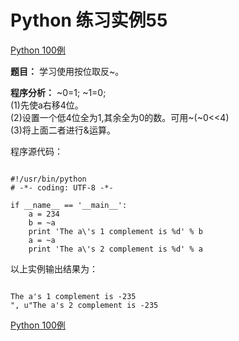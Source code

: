 Python 练习实例55
=============

 [Python 100例](python-100-examples.md)


 **题目：** 学习使用按位取反~。

 **程序分析：** ~0=1; ~1=0;   
 (1)先使a右移4位。   
 (2)设置一个低4位全为1,其余全为0的数。可用~(~0<<4)   
 (3)将上面二者进行&运算。

 程序源代码：


```

#!/usr/bin/python
# -*- coding: UTF-8 -*-

if __name__ == '__main__':
    a = 234
    b = ~a
    print 'The a\'s 1 complement is %d' % b
    a = ~a
    print 'The a\'s 2 complement is %d' % a

```

 以上实例输出结果为：


```

The a's 1 complement is -235
", u"The a's 2 complement is -235

```

 [Python 100例](python-100-examples.md)
